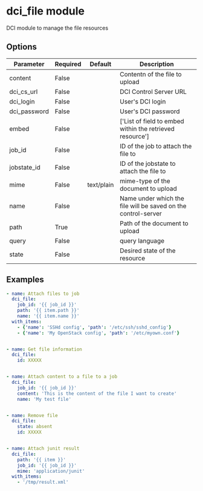 # dci_file module

DCI module to manage the file resources

## Options

| Parameter | Required | Default | Description |
| --------- | -------- | ------- | ----------- |
| content | False |  | Contentn of the file to upload |
| dci_cs_url | False |  | DCI Control Server URL |
| dci_login | False |  | User's DCI login |
| dci_password | False |  | User's DCI password |
| embed | False |  | ['List of field to embed within the retrieved resource'] |
| job_id | False |  | ID of the job to attach the file to |
| jobstate_id | False |  | ID of the jobstate to attach the file to |
| mime | False | text/plain | mime-type of the document to upload |
| name | False |  | Name under which the file will be saved on the control-server |
| path | True |  | Path of the document to upload |
| query | False |  | query language |
| state | False |  | Desired state of the resource |

## Examples

```yaml
- name: Attach files to job
  dci_file:
    job_id: '{{ job_id }}'
    path: '{{ item.path }}'
    name: '{{ item.name }}'
  with_items:
    - {'name': 'SSHd config', 'path': '/etc/ssh/sshd_config'}
    - {'name': 'My OpenStack config', 'path': '/etc/myown.conf'}


- name: Get file information
  dci_file:
    id: XXXXX


- name: Attach content to a file to a job
  dci_file:
    job_id: '{{ job_id }}'
    content: 'This is the content of the file I want to create'
    name: 'My test file'


- name: Remove file
  dci_file:
    state: absent
    id: XXXXX


- name: Attach junit result
  dci_file:
    path: '{{ item }}'
    job_id: '{{ job_id }}'
    mime: 'application/junit'
  with_items:
    - '/tmp/result.xml'
```

